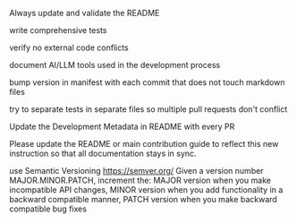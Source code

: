 Always update and validate the README

write comprehensive tests

verify no external code conflicts

document AI/LLM tools used in the development process

bump version in manifest with each commit that does not touch markdown files

try to separate tests in separate files so multiple pull requests don't conflict

Update the Development Metadata in README with every PR

Please update the README or main contribution guide to reflect this new instruction so that all documentation stays in sync.

use Semantic Versioning https://semver.org/ 
Given a version number MAJOR.MINOR.PATCH, increment the: MAJOR version when you make incompatible API changes, MINOR version when you add functionality in a backward compatible manner, PATCH version when you make backward compatible bug fixes
